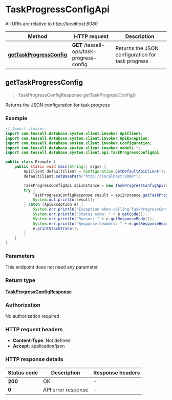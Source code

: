 # TaskProgressConfigApi

All URIs are relative to *http://localhost:8080*

Method | HTTP request | Description
------------- | ------------- | -------------
[**getTaskProgressConfig**](TaskProgressConfigApi.md#getTaskProgressConfig) | **GET** /tessell-ops/task-progress-config | Returns the JSON configuration for task progress



## getTaskProgressConfig

> TaskProgressConfigResponse getTaskProgressConfig()

Returns the JSON configuration for task progress

### Example

```java
// Import classes:
import com.tessell.database.system.client.invoker.ApiClient;
import com.tessell.database.system.client.invoker.ApiException;
import com.tessell.database.system.client.invoker.Configuration;
import com.tessell.database.system.client.invoker.models.*;
import com.tessell.database.system.client.api.TaskProgressConfigApi;

public class Example {
    public static void main(String[] args) {
        ApiClient defaultClient = Configuration.getDefaultApiClient();
        defaultClient.setBasePath("http://localhost:8080");

        TaskProgressConfigApi apiInstance = new TaskProgressConfigApi(defaultClient);
        try {
            TaskProgressConfigResponse result = apiInstance.getTaskProgressConfig();
            System.out.println(result);
        } catch (ApiException e) {
            System.err.println("Exception when calling TaskProgressConfigApi#getTaskProgressConfig");
            System.err.println("Status code: " + e.getCode());
            System.err.println("Reason: " + e.getResponseBody());
            System.err.println("Response headers: " + e.getResponseHeaders());
            e.printStackTrace();
        }
    }
}
```

### Parameters

This endpoint does not need any parameter.

### Return type

[**TaskProgressConfigResponse**](TaskProgressConfigResponse.md)

### Authorization

No authorization required

### HTTP request headers

- **Content-Type**: Not defined
- **Accept**: application/json


### HTTP response details
| Status code | Description | Response headers |
|-------------|-------------|------------------|
| **200** | OK |  -  |
| **0** | API error response |  -  |

